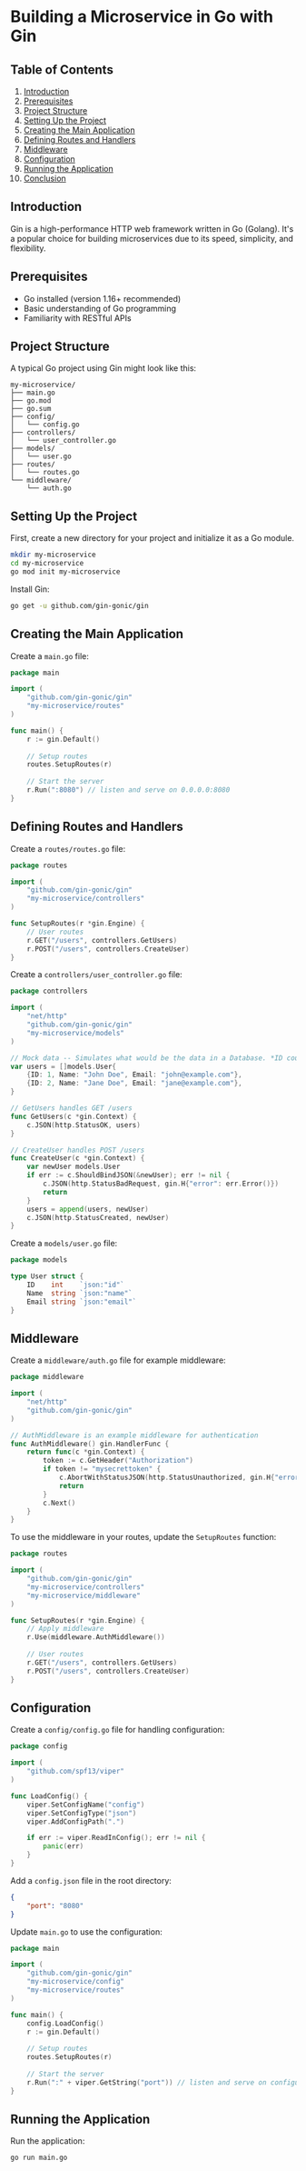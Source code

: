 # Building a Microservice in Go with Gin

## Table of Contents
1. [Introduction](#introduction)
2. [Prerequisites](#prerequisites)
3. [Project Structure](#project-structure)
4. [Setting Up the Project](#setting-up-the-project)
5. [Creating the Main Application](#creating-the-main-application)
6. [Defining Routes and Handlers](#defining-routes-and-handlers)
7. [Middleware](#middleware)
8. [Configuration](#configuration)
9. [Running the Application](#running-the-application)
10. [Conclusion](#conclusion)

## Introduction
Gin is a high-performance HTTP web framework written in Go (Golang). It's a popular choice for building microservices due to its speed, simplicity, and flexibility.

## Prerequisites
- Go installed (version 1.16+ recommended)
- Basic understanding of Go programming
- Familiarity with RESTful APIs

## Project Structure
A typical Go project using Gin might look like this:
```
my-microservice/
├── main.go
├── go.mod
├── go.sum
├── config/
│   └── config.go
├── controllers/
│   └── user_controller.go
├── models/
│   └── user.go
├── routes/
│   └── routes.go
└── middleware/
    └── auth.go
```

## Setting Up the Project
First, create a new directory for your project and initialize it as a Go module.

```sh
mkdir my-microservice
cd my-microservice
go mod init my-microservice
```

Install Gin:

```sh
go get -u github.com/gin-gonic/gin
```

## Creating the Main Application

Create a `main.go` file:

```go
package main

import (
    "github.com/gin-gonic/gin"
    "my-microservice/routes"
)

func main() {
    r := gin.Default()
    
    // Setup routes
    routes.SetupRoutes(r)
    
    // Start the server
    r.Run(":8080") // listen and serve on 0.0.0.0:8080
}
```

## Defining Routes and Handlers

Create a `routes/routes.go` file:

```go
package routes

import (
    "github.com/gin-gonic/gin"
    "my-microservice/controllers"
)

func SetupRoutes(r *gin.Engine) {
    // User routes
    r.GET("/users", controllers.GetUsers)
    r.POST("/users", controllers.CreateUser)
}
```

Create a `controllers/user_controller.go` file:

```go
package controllers

import (
    "net/http"
    "github.com/gin-gonic/gin"
    "my-microservice/models"
)

// Mock data -- Simulates what would be the data in a Database. *ID could be UUID
var users = []models.User{
    {ID: 1, Name: "John Doe", Email: "john@example.com"},
    {ID: 2, Name: "Jane Doe", Email: "jane@example.com"},
}

// GetUsers handles GET /users
func GetUsers(c *gin.Context) {
    c.JSON(http.StatusOK, users)
}

// CreateUser handles POST /users
func CreateUser(c *gin.Context) {
    var newUser models.User
    if err := c.ShouldBindJSON(&newUser); err != nil {
        c.JSON(http.StatusBadRequest, gin.H{"error": err.Error()})
        return
    }
    users = append(users, newUser)
    c.JSON(http.StatusCreated, newUser)
}
```

Create a `models/user.go` file:

```go
package models

type User struct {
    ID    int    `json:"id"`
    Name  string `json:"name"`
    Email string `json:"email"`
}
```

## Middleware

Create a `middleware/auth.go` file for example middleware:

```go
package middleware

import (
    "net/http"
    "github.com/gin-gonic/gin"
)

// AuthMiddleware is an example middleware for authentication
func AuthMiddleware() gin.HandlerFunc {
    return func(c *gin.Context) {
        token := c.GetHeader("Authorization")
        if token != "mysecrettoken" {
            c.AbortWithStatusJSON(http.StatusUnauthorized, gin.H{"error": "unauthorized"})
            return
        }
        c.Next()
    }
}
```

To use the middleware in your routes, update the `SetupRoutes` function:

```go
package routes

import (
    "github.com/gin-gonic/gin"
    "my-microservice/controllers"
    "my-microservice/middleware"
)

func SetupRoutes(r *gin.Engine) {
    // Apply middleware
    r.Use(middleware.AuthMiddleware())
    
    // User routes
    r.GET("/users", controllers.GetUsers)
    r.POST("/users", controllers.CreateUser)
}
```

## Configuration

Create a `config/config.go` file for handling configuration:

```go
package config

import (
    "github.com/spf13/viper"
)

func LoadConfig() {
    viper.SetConfigName("config")
    viper.SetConfigType("json")
    viper.AddConfigPath(".")

    if err := viper.ReadInConfig(); err != nil {
        panic(err)
    }
}
```

Add a `config.json` file in the root directory:

```json
{
    "port": "8080"
}
```

Update `main.go` to use the configuration:

```go
package main

import (
    "github.com/gin-gonic/gin"
    "my-microservice/config"
    "my-microservice/routes"
)

func main() {
    config.LoadConfig()
    r := gin.Default()
    
    // Setup routes
    routes.SetupRoutes(r)
    
    // Start the server
    r.Run(":" + viper.GetString("port")) // listen and serve on configured port
}
```

## Running the Application

Run the application:

```sh
go run main.go
```
